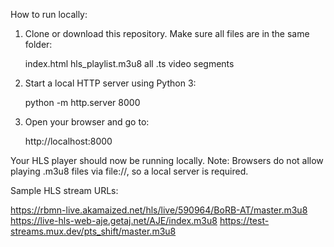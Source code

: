 How to run locally:

1. Clone or download this repository.
   Make sure all files are in the same folder:

    index.html
    hls_playlist.m3u8
    all .ts video segments
   
2. Start a local HTTP server using Python 3:

    python -m http.server 8000
   
4. Open your browser and go to:

    http://localhost:8000

Your HLS player should now be running locally.
Note: Browsers do not allow playing .m3u8 files via file://, so a local server is required.

Sample HLS stream URLs:

   https://rbmn-live.akamaized.net/hls/live/590964/BoRB-AT/master.m3u8
   https://live-hls-web-aje.getaj.net/AJE/index.m3u8
   https://test-streams.mux.dev/pts_shift/master.m3u8
